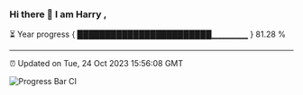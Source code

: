 ### Hi there 👋 I am Harry , 

⏳ Year progress { ████████████████████████▁▁▁▁▁▁ } 81.28 %

---

⏰ Updated on Tue, 24 Oct 2023 15:56:08 GMT

![Progress Bar CI](https://github.com/duykhang68/duykhang68/workflows/Progress%20Bar%20CI/badge.svg)
